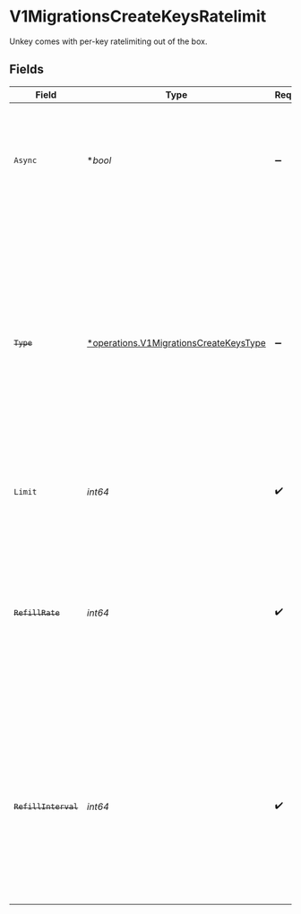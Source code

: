 # V1MigrationsCreateKeysRatelimit

Unkey comes with per-key ratelimiting out of the box.


## Fields

| Field                                                                                                                                                                                                                                                                       | Type                                                                                                                                                                                                                                                                        | Required                                                                                                                                                                                                                                                                    | Description                                                                                                                                                                                                                                                                 |
| --------------------------------------------------------------------------------------------------------------------------------------------------------------------------------------------------------------------------------------------------------------------------- | --------------------------------------------------------------------------------------------------------------------------------------------------------------------------------------------------------------------------------------------------------------------------- | --------------------------------------------------------------------------------------------------------------------------------------------------------------------------------------------------------------------------------------------------------------------------- | --------------------------------------------------------------------------------------------------------------------------------------------------------------------------------------------------------------------------------------------------------------------------- |
| `Async`                                                                                                                                                                                                                                                                     | **bool*                                                                                                                                                                                                                                                                     | :heavy_minus_sign:                                                                                                                                                                                                                                                          | Async will return a response immediately, lowering latency at the cost of accuracy.<br/><br/>[Learn more](https://unkey.dev/docs/features/ratelimiting)                                                                                                                     |
| ~~`Type`~~                                                                                                                                                                                                                                                                  | [*operations.V1MigrationsCreateKeysType](../../models/operations/v1migrationscreatekeystype.md)                                                                                                                                                                             | :heavy_minus_sign:                                                                                                                                                                                                                                                          | : warning: ** DEPRECATED **: This will be removed in a future release, please migrate away from it as soon as possible.<br/><br/>Fast ratelimiting doesn't add latency, while consistent ratelimiting is more accurate.<br/><br/>[Learn more](https://unkey.dev/docs/features/ratelimiting) |
| `Limit`                                                                                                                                                                                                                                                                     | *int64*                                                                                                                                                                                                                                                                     | :heavy_check_mark:                                                                                                                                                                                                                                                          | The total amount of burstable requests.                                                                                                                                                                                                                                     |
| ~~`RefillRate`~~                                                                                                                                                                                                                                                            | *int64*                                                                                                                                                                                                                                                                     | :heavy_check_mark:                                                                                                                                                                                                                                                          | : warning: ** DEPRECATED **: This will be removed in a future release, please migrate away from it as soon as possible.<br/><br/>How many tokens to refill during each refillInterval.                                                                                      |
| ~~`RefillInterval`~~                                                                                                                                                                                                                                                        | *int64*                                                                                                                                                                                                                                                                     | :heavy_check_mark:                                                                                                                                                                                                                                                          | : warning: ** DEPRECATED **: This will be removed in a future release, please migrate away from it as soon as possible.<br/><br/>Determines the speed at which tokens are refilled, in milliseconds.                                                                        |